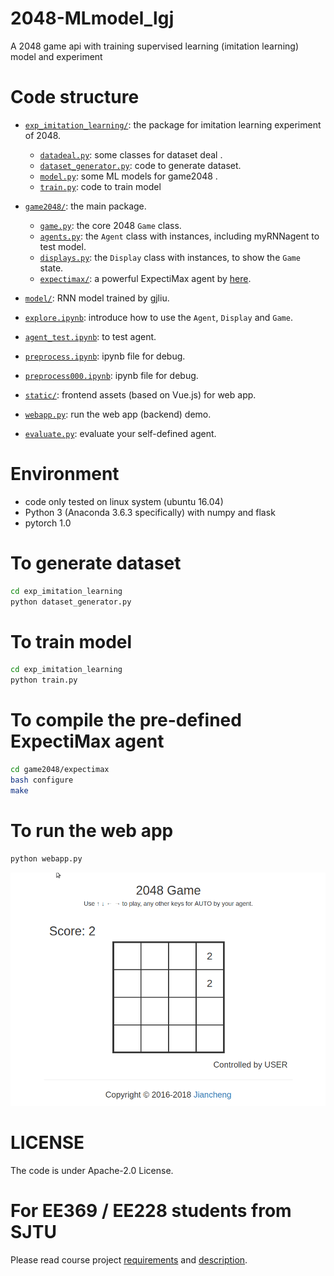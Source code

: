 # 2048-MLmodel_lgj
A 2048 game api with training supervised learning (imitation learning) model and experiment

# Code structure
* [`exp_imitation_learning/`](exp_imitation_learning/): the package for imitation learning experiment of 2048.
    * [`datadeal.py`](exp_imitation_learning/datadeal.py): some classes for dataset deal .
    * [`dataset_generator.py`](exp_imitation_learning/dataset_generator.py): code to generate dataset.
    * [`model.py`](exp_imitation_learning/model.py): some ML models for game2048 .
    * [`train.py`](exp_imitation_learning/train.py): code to train model

* [`game2048/`](game2048/): the main package.
    * [`game.py`](game2048/game.py): the core 2048 `Game` class.
    * [`agents.py`](game2048/agents.py): the `Agent` class with instances, including myRNNagent to test model.
    * [`displays.py`](game2048/displays.py): the `Display` class with instances, to show the `Game` state.
    * [`expectimax/`](game2048/expectimax): a powerful ExpectiMax agent by [here](https://github.com/nneonneo/2048-ai).
* [`model/`](model/): RNN model trained by gjliu.
* [`explore.ipynb`](explore.ipynb): introduce how to use the `Agent`, `Display` and `Game`.
* [`agent_test.ipynb`](agent_test.ipynb): to test agent.
* [`preprocess.ipynb`](preprocess.ipynb): ipynb file for debug.
* [`preprocess000.ipynb`](preprocess000.ipynb): ipynb file for debug.
* [`static/`](static/): frontend assets (based on Vue.js) for web app.
* [`webapp.py`](webapp.py): run the web app (backend) demo.
* [`evaluate.py`](evaluate.py): evaluate your self-defined agent.

# Environment
* code only tested on linux system (ubuntu 16.04)
* Python 3 (Anaconda 3.6.3 specifically) with numpy and flask
* pytorch 1.0


# To generate dataset

```bash
cd exp_imitation_learning
python dataset_generator.py
```

# To train model

```bash
cd exp_imitation_learning
python train.py
```
# To compile the pre-defined ExpectiMax agent

```bash
cd game2048/expectimax
bash configure
make
```

# To run the web app
```bash
python webapp.py
```
![demo](preview2048.gif)

# LICENSE
The code is under Apache-2.0 License.

# For EE369 / EE228 students from SJTU
Please read course project [requirements](EE369.md) and [description](https://docs.qq.com/slide/DS05hVGVFY1BuRVp5). 
